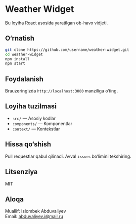 # Weather Widget

Bu loyiha React asosida yaratilgan ob-havo vidjeti.

## O‘rnatish

```bash
git clone https://github.com/username/weather-widget.git
cd weather-widget
npm install
npm start
```

## Foydalanish

Brauzeringizda `http://localhost:3000` manziliga o‘ting.

## Loyiha tuzilmasi

- `src/` — Asosiy kodlar
- `components/` — Komponentlar
- `context/` — Kontekstlar

## Hissa qo‘shish

Pull requestlar qabul qilinadi. Avval `issues` bo‘limini tekshiring.

## Litsenziya

MIT

## Aloqa

Muallif: Islombek Abduvaliyev  
Email: abduvaliyev.i@mail.ru